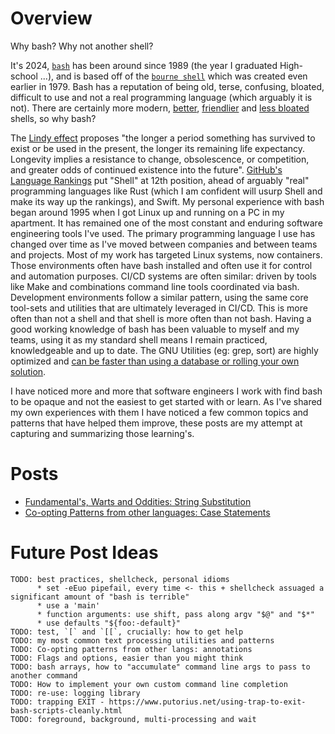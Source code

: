 # Overview

Why bash? Why not another shell?

It's 2024, [`bash`](https://en.wikipedia.org/wiki/Bash_%28Unix_shell%29) has been around since 1989 (the year I graduated High-school ...), and is based off of the [`bourne shell`](https://en.wikipedia.org/wiki/Bourne_shell) which was created even earlier in 1979.  Bash has a reputation of being old, terse, confusing, bloated, difficult to use and not a real programming language (which arguably it is not).  There are certainly more modern, [better](https://en.wikipedia.org/wiki/Z_shell), [friendlier](https://en.wikipedia.org/wiki/Fish_(Unix_shell)) and [less bloated](https://en.wikipedia.org/wiki/Almquist_shell) shells, so why bash?

The [Lindy effect](https://en.wikipedia.org/wiki/Lindy_effect) proposes "the longer a period something has survived to exist or be used in the present, the longer its remaining life expectancy. Longevity implies a resistance to change, obsolescence, or competition, and greater odds of continued existence into the future".  [GitHub's Language Rankings](https://madnight.github.io/githut/#/pull_requests/2024/1) put "Shell" at 12th position, ahead of arguably "real" programming languages like Rust (which I am confident will usurp Shell and make its way up the rankings), and Swift.  My personal experience with bash began around 1995 when I got Linux up and running on a PC in my apartment.  It has remained one of the most constant and enduring software engineering tools I've used.  The primary programming language I use has changed over time as I've moved between companies and between teams and projects.  Most of my work has targeted Linux systems, now containers.  Those environments often have bash installed and often use it for control and automation purposes.  CI/CD systems are often similar: driven by tools like Make and combinations command line tools coordinated via bash.  Development environments follow a similar pattern, using the same core tool-sets and utilities that are ultimately leveraged in CI/CD.  This is more often than not a shell and that shell is more often than not bash.  Having a good working knowledge of bash has been valuable to myself and my teams, using it as my standard shell means I remain practiced, knowledgeable and up to date.  The GNU Utilities (eg: grep, sort) are highly optimized and [can be faster than using a database or rolling your own solution](https://github.com/kyleburton/large-data-and-clojure/blob/master/large-data.pdf).

I have noticed more and more that software engineers I work with find bash to be opaque and not the easiest to get started with or learn.  As I've shared my own experiences with them I have noticed a few common topics and patterns that have helped them improve, these posts are my attempt at capturing and summarizing those learning's.

# Posts

* [Fundamental's, Warts and Oddities: String Substitution](20241020-fundamental-warts-and-oddities-stringsub.md)
* [Co-opting Patterns from other languages: Case Statements](20241019-patterns-from-other-langs.md)



# Future Post Ideas
```
TODO: best practices, shellcheck, personal idioms
      * set -eEuo pipefail, every time <- this + shellcheck assuaged a significant amount of "bash is terrible"
      * use a 'main'
      * function arguments: use shift, pass along argv "$@" and "$*"
      * use defaults "${foo:-default}"
TODO: test, `[` and `[[`, crucially: how to get help
TODO: my most common text processing utilities and patterns
TODO: Co-opting patterns from other langs: annotations
TODO: Flags and options, easier than you might think
TODO: bash arrays, how to "accumulate" command line args to pass to another command
TODO: How to implement your own custom command line completion
TODO: re-use: logging library
TODO: trapping EXIT - https://www.putorius.net/using-trap-to-exit-bash-scripts-cleanly.html
TODO: foreground, background, multi-processing and wait
```
